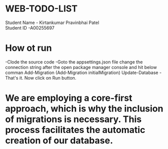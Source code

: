 # WEB-TODO-LIST
Student Name - Kirtankumar Pravinbhai Patel                                        
Student ID -A00255697

# How ot run 
-Clode the source code 
-Goto the appsettings.json file change the connection string after the open package manager console and hit below comman 
    Add-Migration <migration-test> (Add-Migration initialMigration)
    Update-Database
-That's it. Now click on Run button.

# We are employing a core-first approach, which is why the inclusion of migrations is necessary. This process facilitates the automatic creation of our database.
